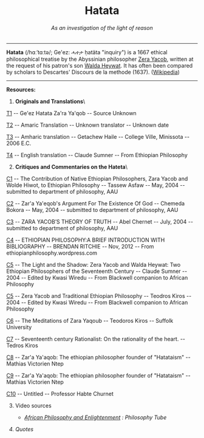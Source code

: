 <center>
<h1> Hatata </h1>
<h6> <i>As an investigation of the light of reason</i> </h6>
</center>
<hr>

<b>Hatata</b> (/hɑːˈtɑːtə/; Ge'ez: ሓተታ ḥatäta "inquiry") is a 1667 ethical philosophical treatise by the Abyssinian philosopher 
[Zera Yacob][x1],
written at the request of his patron's son
[Walda Heywat][x2]. 
It has often been compared by scholars to Descartes' Discours de la methode (1637). ([Wikipedia][x3])

[x1]: https://en.wikipedia.org/wiki/Zera_Yacob_(philosopher)
[x2]: https://en.wikipedia.org/wiki/Walda_Heywat
[x3]: https://en.wikipedia.org/wiki/Hatata
---

<b>Resources:</b>

1. **Originals and Translations**\

[T1]
-- Ge'ez Hatata Za'ra Ya'qob
-- Source Unknown

[T2]
-- Amaric Translation
-- Unknown translator
-- Unknown date

[T3]
-- Amharic translation
-- Getachew Haile
-- College Ville, Minissota
-- 2006 E.C.

[T4]
-- English translation
-- Claude Sumner
-- From Ethiopian Philosophy

[T1]: https://github.com/avendesta/Hatata/blob/master/OriginalsAndTranslations/a%20-%20hateta-ze-zera-yaqob.pdf
[T2]: https://github.com/avendesta/Hatata/blob/master/OriginalsAndTranslations/b%20-%20hateta-zara-yaqob-amharic.pdf
[T3]: https://github.com/avendesta/Hatata/blob/master/OriginalsAndTranslations/c%20-%20hateta.pdf
[T4]: https://github.com/avendesta/Hatata/blob/master/OriginalsAndTranslations/d%20-%20zara-yaqob-tretise-english.pdf
 
2. **Critiques and Commentaries on the Hateta**\

[C1]
-- The Contribution of Native Ethiopian Philosophers, Zara Yacob and Wolde Hiwot, to Ethiopian Philosophy
-- Tassew Asfaw
-- May, 2004
-- submitted to department of philosophy, AAU

[C2]
-- Zar'a Ya'eqob's Argument For The Existence Of God
-- Chemeda Bokora
-- May, 2004
-- submitted to department of philosophy, AAU

[C3]
-- ZARA YACOB’S THEORY OF TRUTH
-- Abel Chernet
-- July, 2004
-- submitted to department of philosophy, AAU

[C4]
-- ETHIOPIAN PHILOSOPHY:A BRIEF INTRODUCTION WITH BIBLIOGRAPHY
-- BRENDAN RITCHIE
-- Nov, 2012
-- From ethiopianphilosophy.wordpress.com

[C5]
-- The Light and the Shadow:
Zera Yacob and Walda Heywat:
Two Ethiopian Philosophers of the Seventeenth Century
-- Claude Sumner
-- 2004
-- Edited by Kwasi Wiredu
-- From Blackwell companion to African Philosophy

[C5]
--  Zera Yacob and Traditional Ethiopian Philosophy
-- Teodros Kiros
-- 2004
-- Edited by Kwasi Wiredu
-- From Blackwell companion to African Philosophy

[C6]
-- The Meditations of Zara Yaqoub
-- Teodoros Kiros
-- Suffolk University

[C7]
-- Seventeenth century Rationalist: On the rationality of the heart.
-- Tedros Kiros

[C8]
-- Zar'a Ya'aqob: The ethiopian philosopher founder of "Hatataism"
-- Mathias Victorien Ntep

[C9]
-- Zar'a Ya'aqob: The ethiopian philosopher founder of "Hatataism"
-- Mathias Victorien Ntep

[C10]
-- Untitled
-- Professor Habte Churnet

[C1]: https://github.com/avendesta/Hatata/blob/master/CommentariesAndCritiques/01%20-%20Ethio_Philosophers2.pdf
[C2]: https://github.com/avendesta/Hatata/blob/master/CommentariesAndCritiques/02%20-%20Ethio_Philosophers3.pdf
[C3]: https://github.com/avendesta/Hatata/blob/master/CommentariesAndCritiques/03%20-%20Zarayacob_essay.pdf
[C4]: https://github.com/avendesta/Hatata/blob/master/CommentariesAndCritiques/04%20-%20ethiopianphilosophy.pdf
[C5]: https://github.com/avendesta/Hatata/blob/master/CommentariesAndCritiques/05%20-%20blackwell-companion-to-african-philosophy.pdf
[C6]: https://github.com/avendesta/Hatata/blob/master/CommentariesAndCritiques/06%20-%20the-meditations-of-zara-yaquob-by-tedros-kiros.pdf
[C7]: https://github.com/avendesta/Hatata/blob/master/CommentariesAndCritiques/07%20-%20seventeenth-century-rationalist.pdf
[C8]: https://github.com/avendesta/Hatata/blob/master/CommentariesAndCritiques/08%20-%20e2809czara-yacob_s-theory-of-truthe2809d-by-abel-cherinet.pdf
[C9]: https://github.com/avendesta/Hatata/blob/master/CommentariesAndCritiques/09%20-%20zara-yaaqob-the-ethiopian-philosopher-founder-of-hatataism-by-mathias-victorien-ntep.pdf
[C10]: https://github.com/avendesta/Hatata/blob/master/CommentariesAndCritiques/10%20-%20philosopher-zereyacob-professor-habte-churnet.pdf


3. Video sources
   * <i>[African Philosophy and Enlightenment][x4] : Philosophy Tube<i>

4. Quotes

[x4]: https://www.youtube.com/watch?v=KUicQL-Vz8c
